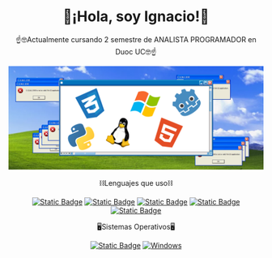 <div align="center">
<h1>🙌¡Hola, soy Ignacio!🙌</h1>
</div>
<div align="center">
  <p>☝️🤓Actualmente cursando 2 semestre de ANALISTA PROGRAMADOR en Duoc UC🤓☝️</p>
</div>
<div align="center">
  <img src="img/inn.png">
</div>
<div align="center">
  <p>⛓️Lenguajes que uso⛓️</p>
  <a href=""><img alt="Static Badge" src="https://img.shields.io/badge/Python-blue?logo=python&logoColor=white"></a>
  <a href=""><img alt="Static Badge" src="https://img.shields.io/badge/Lua-white?logo=lua&logoColor=blue"></a>
  <a href=""><img alt="Static Badge" src="https://img.shields.io/badge/HTML5-orange?logo=html5&logoColor=white"></a>
  <a href=""><img alt="Static Badge" src="https://img.shields.io/badge/CSS-darkblue?logo=css&logoColor=white"></a>
  <a href=""><img alt="Static Badge" src="https://img.shields.io/badge/GDscript-blue?logo=godot%20engine&logoColor=white"></a>
  
  <p>🖥️Sistemas Operativos🖥️</p>
  <a href=""><img alt="Static Badge" src="https://img.shields.io/badge/Linux-orange?logo=linux&logoColor=black"></a>
  <a href=""><img alt="Windows" src="https://img.shields.io/badge/WINDOWS-00A4EF.svg?style=flat-square&logo=CSS3&logoColor=white"></a>
</div>
